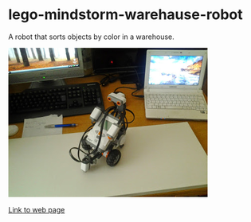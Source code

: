lego-mindstorm-warehause-robot
==============================

A robot that sorts objects by color in a warehouse.

![Lego robot](img/lego_mindstorm.jpg)

[Link to web page](http://binary-sequence.github.io/lego-mindstorm-warehause-robot/)
